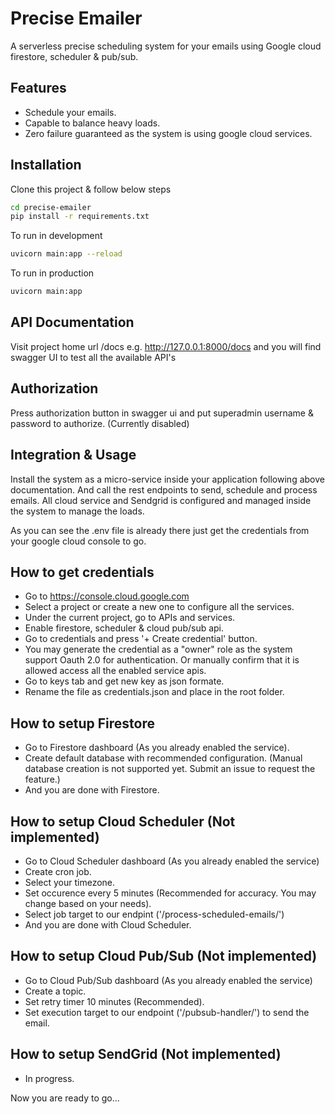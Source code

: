 # Precise Emailer
A serverless precise scheduling system for your emails using Google cloud firestore, scheduler &amp; pub/sub. 

## Features

- Schedule your emails. 
- Capable to balance heavy loads. 
- Zero failure guaranteed as the system is using google cloud services. 

## Installation

Clone this project & follow below steps

```sh
cd precise-emailer
pip install -r requirements.txt
```

To run in development

```sh
uvicorn main:app --reload
```

To run in production

```sh
uvicorn main:app
```
## API Documentation

Visit project home url /docs e.g. http://127.0.0.1:8000/docs and you will find swagger UI to test all the available API's

## Authorization

Press authorization button in swagger ui and put superadmin username & password to authorize. (Currently disabled)

## Integration & Usage

Install the system as a micro-service inside your application following above documentation. And call the rest endpoints to send, schedule and process emails. All cloud service and Sendgrid is configured and managed inside the system to manage the loads. 

As you can see the .env file is already there just get the credentials from your google cloud console to go. 

## How to get credentials 
- Go to https://console.cloud.google.com 
- Select a project or create a new one to configure all the services. 
- Under the current project, go to APIs and services. 
- Enable firestore, scheduler & cloud pub/sub api. 
- Go to credentials and press '+ Create credential' button. 
- You may generate the credential as a "owner" role as the system support Oauth 2.0 for authentication. Or manually confirm that it is allowed access all the enabled service apis. 
- Go to keys tab and get new key as json formate. 
- Rename the file as credentials.json and place in the root folder. 

## How to setup Firestore 
- Go to Firestore dashboard (As you already enabled the service).  
- Create default database with recommended configuration. (Manual database creation is not supported yet. Submit an issue to request the feature.)
- And you are done with Firestore. 

## How to setup Cloud Scheduler (Not implemented)
- Go to Cloud Scheduler dashboard (As you already enabled the service)
- Create cron job. 
- Select your timezone. 
- Set occurence every 5 minutes (Recommended for accuracy. You may change based on your needs). 
- Select job target to our endpint ('/process-scheduled-emails/')
- And you are done with Cloud Scheduler.

## How to setup Cloud Pub/Sub (Not implemented)
- Go to Cloud Pub/Sub dashboard (As you already enabled the service)
- Create a topic.  
- Set retry timer 10 minutes (Recommended). 
- Set execution target to our endpoint ('/pubsub-handler/') to send the email. 

## How to setup SendGrid (Not implemented)
- In progress. 



Now you are ready to go...

